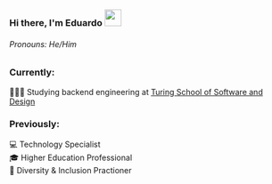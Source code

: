 ### Hi there, I'm Eduardo <img src="https://raw.githubusercontent.com/MartinHeinz/MartinHeinz/master/wave.gif" width="30px">

###### Pronouns: He/Him

### Currently:
👨🏻‍💻 Studying backend engineering at [Turing School of Software and Design](https://turing.io/)

### Previously:
💻 Technology Specialist\
🎓 Higher Education Professional\
🌈 Diversity & Inclusion Practioner


<!--

**helloeduardo/helloeduardo** is a ✨ _special_ ✨ repository because its `README.md` (this file) appears on your GitHub profile.

Here are some ideas to get you started:
👋
- 🔭 I’m currently working on ...
- 🌱 I’m currently learning ...
- 👯 I’m looking to collaborate on ...
- 🤔 I’m looking for help with ...
- 💬 Ask me about ...
- 📫 How to reach me: ...
- 😄 Pronouns: ...
- ⚡ Fun fact: ...
![octocat](https://user-images.githubusercontent.com/56360157/88322869-930b0380-ccde-11ea-9854-0f06b8b8cea9.png)
<img src="https://user-images.githubusercontent.com/56360157/88322869-930b0380-ccde-11ea-9854-0f06b8b8cea9.png" width=200 align=left>


-->

